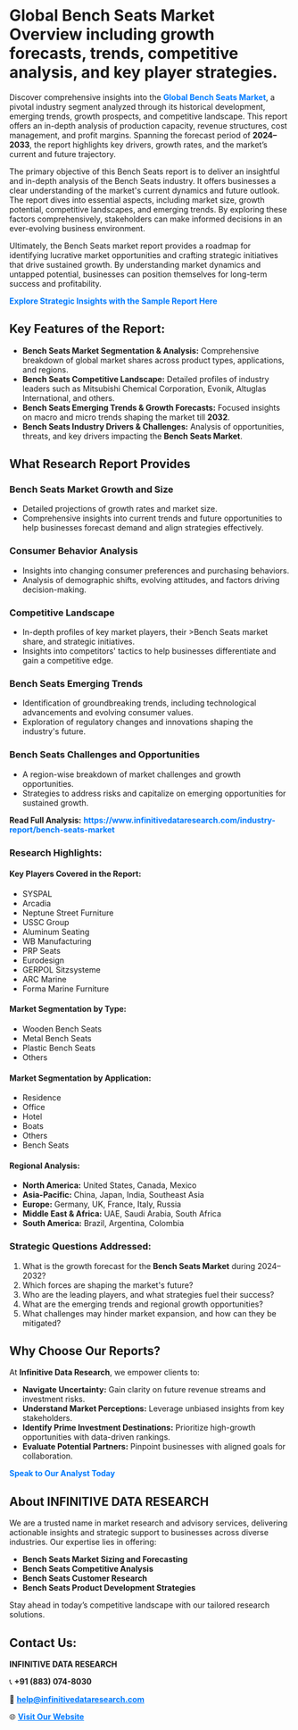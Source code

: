 <h1>Global Bench Seats Market Overview including growth forecasts, trends, competitive analysis, and key player strategies.</h1>
<p>
Discover comprehensive insights into the 
<a href="https://www.infinitivedataresearch.com/industry-report/bench-seats-market" rel="dofollow" style="color: #007BFF; text-decoration: none;"><strong>Global Bench Seats Market</strong></a>, a pivotal industry segment analyzed through its historical development, emerging trends, growth prospects, and competitive landscape. This report offers an in-depth analysis of production capacity, revenue structures, cost management, and profit margins. Spanning the forecast period of <strong>2024–2033</strong>, the report highlights key drivers, growth rates, and the market’s current and future trajectory.
</p>
<p>
The primary objective of this Bench Seats report is to deliver an insightful and in-depth analysis of the Bench Seats industry. It offers businesses a clear understanding of the market's current dynamics and future outlook. The report dives into essential aspects, including market size, growth potential, competitive landscapes, and emerging trends. By exploring these factors comprehensively, stakeholders can make informed decisions in an ever-evolving business environment.
</p>
<p>
Ultimately, the Bench Seats market report provides a roadmap for identifying lucrative market opportunities and crafting strategic initiatives that drive sustained growth. By understanding market dynamics and untapped potential, businesses can position themselves for long-term success and profitability.
</p>
<p>
<a href="https://www.infinitivedataresearch.com/request-sample/reportId=110864" style="color: #007BFF; text-decoration: none;"><strong>Explore Strategic Insights with the Sample Report Here</strong></a>
</p>

<h2>Key Features of the Report:</h2>
<ul>
<li><strong>Bench Seats Market Segmentation & Analysis:</strong> Comprehensive breakdown of global market shares across product types, applications, and regions.</li>
<li><strong>Bench Seats Competitive Landscape:</strong> Detailed profiles of industry leaders such as Mitsubishi Chemical Corporation, Evonik, Altuglas International, and others.</li>
<li><strong>Bench Seats Emerging Trends & Growth Forecasts:</strong> Focused insights on macro and micro trends shaping the market till <strong>2032</strong>.</li>
<li><strong>Bench Seats Industry Drivers & Challenges:</strong> Analysis of opportunities, threats, and key drivers impacting the <strong>Bench Seats Market</strong>.</li>
</ul>

<h2>What Research Report Provides</h2>
<h3>Bench Seats Market Growth and Size</h3>
<ul>
<li>Detailed projections of growth rates and market size.</li>
<li>Comprehensive insights into current trends and future opportunities to help businesses forecast demand and align strategies effectively.</li>
</ul>

<h3>Consumer Behavior Analysis</h3>
<ul>
<li>Insights into changing consumer preferences and purchasing behaviors.</li>
<li>Analysis of demographic shifts, evolving attitudes, and factors driving decision-making.</li>
</ul>

<h3>Competitive Landscape</h3>
<ul>
<li>In-depth profiles of key market players, their >Bench Seats market share, and strategic initiatives.</li>
<li>Insights into competitors' tactics to help businesses differentiate and gain a competitive edge.</li>
</ul>

<h3>Bench Seats Emerging Trends</h3>
<ul>
<li>Identification of groundbreaking trends, including technological advancements and evolving consumer values.</li>
<li>Exploration of regulatory changes and innovations shaping the industry's future.</li>
</ul>

<h3>Bench Seats Challenges and Opportunities</h3>
<ul>
<li>A region-wise breakdown of market challenges and growth opportunities.</li>
<li>Strategies to address risks and capitalize on emerging opportunities for sustained growth.</li>
</ul>
<p><strong>Read Full Analysis:</strong> <a href="https://www.infinitivedataresearch.com/industry-report/bench-seats-market" rel="dofollow" style="color: #007BFF; text-decoration: none;"><strong>https://www.infinitivedataresearch.com/industry-report/bench-seats-market</strong></a></p>
<h3>Research Highlights:</h3>
<h4>Key Players Covered in the Report:</h4>
<ul><li>SYSPAL</li><li>Arcadia</li><li>Neptune Street Furniture</li><li>USSC Group</li><li>Aluminum Seating</li><li>WB Manufacturing</li><li>PRP Seats</li><li>Eurodesign</li><li>GERPOL Sitzsysteme</li><li>ARC Marine</li><li>Forma Marine Furniture</li></ul>
<h4>Market Segmentation by Type:</h4>
<ul><li>Wooden Bench Seats</li><li>Metal Bench Seats</li><li>Plastic Bench Seats</li><li>Others</li></ul>
<h4>Market Segmentation by Application:</h4>
<ul><li>Residence</li><li>Office</li><li>Hotel</li><li>Boats</li><li>Others</li><li>Bench Seats</li></ul>

<h4>Regional Analysis:</h4>
<ul>
<li><strong>North America:</strong> United States, Canada, Mexico</li>
<li><strong>Asia-Pacific:</strong> China, Japan, India, Southeast Asia</li>
<li><strong>Europe:</strong> Germany, UK, France, Italy, Russia</li>
<li><strong>Middle East & Africa:</strong> UAE, Saudi Arabia, South Africa</li>
<li><strong>South America:</strong> Brazil, Argentina, Colombia</li>
</ul>

<h3>Strategic Questions Addressed:</h3>
<ol>
<li>What is the growth forecast for the <strong>Bench Seats Market</strong> during 2024–2032?</li>
<li>Which forces are shaping the market's future?</li>
<li>Who are the leading players, and what strategies fuel their success?</li>
<li>What are the emerging trends and regional growth opportunities?</li>
<li>What challenges may hinder market expansion, and how can they be mitigated?</li>
</ol>

<h2>Why Choose Our Reports?</h2>
<p>At <strong>Infinitive Data Research</strong>, we empower clients to:</p>
<ul>
<li><strong>Navigate Uncertainty:</strong> Gain clarity on future revenue streams and investment risks.</li>
<li><strong>Understand Market Perceptions:</strong> Leverage unbiased insights from key stakeholders.</li>
<li><strong>Identify Prime Investment Destinations:</strong> Prioritize high-growth opportunities with data-driven rankings.</li>
<li><strong>Evaluate Potential Partners:</strong> Pinpoint businesses with aligned goals for collaboration.</li>
</ul>
<p><a href="https://www.infinitivedataresearch.com/industry-report/bench-seats-market" rel="dofollow" style="color: #007BFF; text-decoration: none;"><strong>Speak to Our Analyst Today</strong></a></p>

<h2>About INFINITIVE DATA RESEARCH</h2>
<p>We are a trusted name in market research and advisory services, delivering actionable insights and strategic support to businesses across diverse industries. Our expertise lies in offering:</p>
<ul>
<li><strong>Bench Seats Market Sizing and Forecasting</strong></li>
<li><strong>Bench Seats Competitive Analysis</strong></li>
<li><strong>Bench Seats Customer Research</strong></li>
<li><strong>Bench Seats Product Development Strategies</strong></li>
</ul>
<p>Stay ahead in today’s competitive landscape with our tailored research solutions.</p>

<h2>Contact Us:</h2>
<p><strong>INFINITIVE DATA RESEARCH</strong></p>
<p>📞 <strong>+91 (883) 074-8030</strong></p>
<p>📧 <strong><a href="mailto:help@infinitivedataresearch.com" style="color: #007BFF;">help@infinitivedataresearch.com</a></strong></p>
<p>🌐 <strong><a href="https://www.infinitivedataresearch.com" rel="dofollow" style="color: #007BFF;">Visit Our Website</a></strong></p>